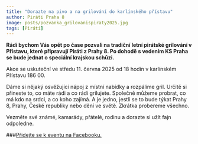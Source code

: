 ```yaml
---
title: "Dorazte na pivo a na grilování do karlínského přístavu"
author: Piráti Praha 8
image: posts/pozvanka_grilovanispiraty2025.jpg
tags: [Piráti]
---
```


**Rádi bychom Vás opět po čase pozvali na tradiční letní pirátské grilování v Přístavu, které připravují Piráti z Prahy 8. Po dohodě s vedením KS Praha se bude jednat o speciální krajskou schůzi.**

Akce se uskuteční ve středu 11. června 2025 od 18 hodin v karlínském Přístavu 186 00.

Dáme si nějaký osvěžující nápoj z místní nabídky a rozpálíme gril. Určitě si přineste to, co máte rádi a co rádi grilujete.
Společně můžeme probrat, co má kdo na srdci, a co koho zajímá. A je jedno, jestli se to bude týkat Prahy 8, Prahy, České republiky nebo dění ve světě. Zkrátka probereme všechno.

Vezměte své známé, kamarády, přátelé, rodinu a dorazte si užít fajn odpoledne. 

###[Přidejte se k eventu na Facebooku.](https://www.facebook.com/events/1858754774909307)
